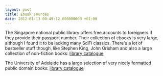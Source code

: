 ```yaml
---
layout: post
title: Ebook sources
date: 2012-01-13 00:49:12.000000000 +01:00
---
```

The Singapore national public library offers free accounts to foreigners if they provide their passport number. Their collection of ebooks is very large, although I found it to be lacking many SciFi classics. There's a lot of bestseller stuff though, like Stephen King, John Grisham and also a large collection of non-fiction books:
<a href="http://singapore.lib.overdrive.com/">library catalogue</a>

The University of Adelaide has a large selection of very nicely formatted public domain books:
<a href="http://ebooks.adelaide.edu.au/">library catalogue</a>
